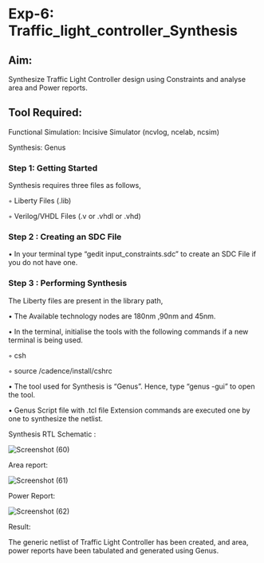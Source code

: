 # Exp-6: Traffic_light_controller_Synthesis

## Aim:

Synthesize Traffic Light Controller design using Constraints and analyse area and Power reports.

## Tool Required:

Functional Simulation: Incisive Simulator (ncvlog, ncelab, ncsim)

Synthesis: Genus

### Step 1: Getting Started

Synthesis requires three files as follows,

◦ Liberty Files (.lib)

◦ Verilog/VHDL Files (.v or .vhdl or .vhd)

### Step 2 : Creating an SDC File

•	In your terminal type “gedit input_constraints.sdc” to create an SDC File if you do not have one.

### Step 3 : Performing Synthesis

The Liberty files are present in the library path,

• The Available technology nodes are 180nm ,90nm and 45nm.

• In the terminal, initialise the tools with the following commands if a new terminal is being used.

◦ csh

◦ source /cadence/install/cshrc

• The tool used for Synthesis is “Genus”. Hence, type “genus -gui” to open the tool.

• Genus Script file with .tcl file Extension commands are executed one by one to synthesize the netlist.

Synthesis RTL Schematic :

![Screenshot (60)](https://github.com/user-attachments/assets/7af40f37-c6bc-422b-97c8-8a75f75b5f71)

Area report:

![Screenshot (61)](https://github.com/user-attachments/assets/7c4468c5-78fc-4c68-8691-5957a6d3882a)

Power Report:

![Screenshot (62)](https://github.com/user-attachments/assets/9a1cbf09-dbdb-4880-8fa8-5411a81e2f6b)

Result:

The generic netlist of Traffic Light Controller has been created, and area, power reports have been tabulated and generated using Genus.
